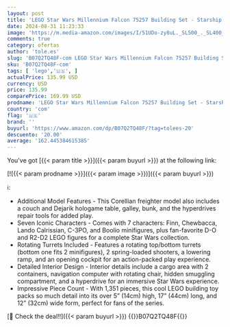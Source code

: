 ```yaml
---
layout: post
title: 'LEGO Star Wars Millennium Falcon 75257 Building Set - Starship Model with Finn  Chewbacca  Lando Calrissian  Boolio  C-3PO  R2-D2  and D-O Minifigures  The Rise of Skywalker Movie Collection'
date: 2024-08-31 11:23:33
image: 'https://m.media-amazon.com/images/I/51UDo-zy8uL._SL500_._SL400_.jpg'
comments: true
category: ofertas
author: 'tole.es'
slug: 'B07Q2TQ48F-com LEGO Star Wars Millennium Falcon 75257 Building Set -...'
sku: 'B07Q2TQ48F-com'
tags: [ 'lego','🇺🇸', ]
actualPrice: 135.99 USD
currency: USD
price: 135.99
comparePrice: 169.99 USD
prodname: 'LEGO Star Wars Millennium Falcon 75257 Building Set - Starship Model with Finn  Chewbacca  Lando Calrissian  Boolio  C-3PO  R2-D2  and D-O Minifigures  The Rise of Skywalker Movie Collection'
country: 'com'
flag: '🇺🇸'
brand: ''
buyurl: 'https://www.amazon.com/dp/B07Q2TQ48F/?tag=tolees-20'
descuento: '20.00'
average: '162.445384615385'
---
```


You've got [{{< param title >}}]({{< param buyurl >}}) at the following link:

[![{{< param prodname >}}]({{< param image >}})]({{< param buyurl >}})

ℹ️:

- Additional Model Features - This Corellian freighter model also includes a couch and Dejarik hologame table, galley, bunk, and the hyperdrives repair tools for added play.
- Seven Iconic Characters - Comes with 7 characters: Finn, Chewbacca, Lando Calrissian, C-3PO, and Boolio minifigures, plus fan-favorite D-O and R2-D2 LEGO figures for a complete Star Wars collection.
- Rotating Turrets Included - Features a rotating top/bottom turrets (bottom one fits 2 minifigures), 2 spring-loaded shooters, a lowering ramp, and an opening cockpit for an action-packed play experience.
- Detailed Interior Design - Interior details include a cargo area with 2 containers, navigation computer with rotating chair, hidden smuggling compartment, and a hyperdrive for an immersive Star Wars experience.
- Impressive Piece Count - With 1,351 pieces, this cool LEGO building toy packs so much detail into its over 5” (14cm) high, 17” (44cm) long, and 12” (32cm) wide form, perfect for fans of the series.

[🛒 Check the deal!!]({{< param buyurl >}})
{{<world>}}B07Q2TQ48F{{</world>}}
